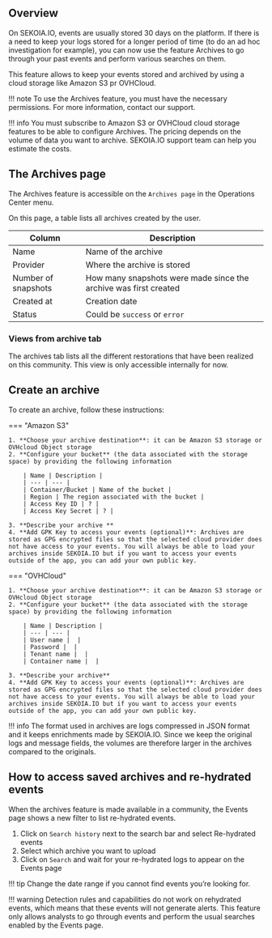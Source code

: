 ## Overview

On SEKOIA.IO, events are usually stored 30 days on the platform. If there is a need to keep your logs stored for a longer period of time (to do an ad hoc investigation for example), you can now use the feature Archives to go through your past events and perform various searches on them.  

This feature allows to keep your events stored and archived by using a cloud storage like Amazon S3 pr OVHCloud. 

!!! note 
    To use the Archives feature, you must have the necessary permissions. For more information, contact our support. 

!!! info 
    You must subscribe to Amazon S3 or OVHCloud cloud storage features to be able to configure Archives. The pricing depends on the volume of data you want to archive. SEKOIA.IO support team can help you estimate the costs.

## The Archives page

The Archives feature is accessible on the `Archives page` in the Operations Center menu. 

On this page, a table lists all archives created by the user. 

| Column | Description |
| --- | --- |
| Name | Name of the archive |
| Provider | Where the archive is stored |
| Number of snapshots | How many snapshots were made since the archive was first created   |
| Created at | Creation date |
| Status  | Could be `success` or `error` |

### Views from archive tab

The archives tab lists all the different restorations that have been realized on this community. This view is only accessible internally for now.

## Create an archive

To create an archive, follow these instructions:

=== "Amazon S3"

    1. **Choose your archive destination**: it can be Amazon S3 storage or OVHcloud Object storage
    2. **Configure your bucket** (the data associated with the storage space) by providing the following information
        
        | Name | Description |
        | --- | --- |
        | Container/Bucket | Name of the bucket |
        | Region | The region associated with the bucket |
        | Access Key ID | ? |
        | Access Key Secret | ? |

    3. **Describe your archive **
    4. **Add GPK Key to access your events (optional)**: Archives are stored as GPG encrypted files so that the selected cloud provider does not have access to your events. You will always be able to load your archives inside SEKOIA.IO but if you want to access your events outside of the app, you can add your own public key.

=== "OVHCloud"

    1. **Choose your archive destination**: it can be Amazon S3 storage or OVHcloud Object storage
    2. **Configure your bucket** (the data associated with the storage space) by providing the following information
        
        | Name | Description |
        | --- | --- |
        | User name |  |
        | Password |  |
        | Tenant name |  |
        | Container name |  |

    3. **Describe your archive**
    4. **Add GPK Key to access your events (optional)**: Archives are stored as GPG encrypted files so that the selected cloud provider does not have access to your events. You will always be able to load your archives inside SEKOIA.IO but if you want to access your events outside of the app, you can add your own public key.

!!! info
    The format used in archives are logs compressed in JSON format and it keeps enrichments made by SEKOIA.IO. Since we keep the original logs and message fields, the volumes are therefore larger in the archives compared to the originals.

## How to access saved archives and re-hydrated events

When the archives feature is made available in a community, the Events page shows a new filter to list re-hydrated events. 

1. Click on `Search history` next to the search bar and select Re-hydrated events
2. Select which archive you want to upload 
3. Click on `Search` and wait for your re-hydrated logs to appear on the Events page 

!!! tip 
    Change the date range if you cannot find events you’re looking for. 

!!! warning
    Detection rules and capabilities do not work on rehydrated events, which means that these events will not generate alerts. This feature only allows analysts to go through events and perform the usual searches enabled by the Events page.
